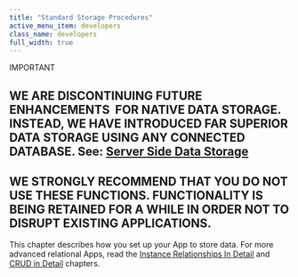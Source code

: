 ```yaml
---
title: "Standard Storage Procedures"
active_menu_item: developers
class_name: developers
full_width: true
---
```



IMPORTANT

## WE ARE DISCONTINUING FUTURE ENHANCEMENTS  FOR NATIVE DATA STORAGE. INSTEAD, WE HAVE INTRODUCED FAR SUPERIOR DATA STORAGE USING ANY CONNECTED DATABASE. See: [Server Side Data Storage](../../../../data-storage/server-side-data-storage/index.htm)

## WE STRONGLY RECOMMEND THAT YOU DO NOT USE THESE FUNCTIONS. FUNCTIONALITY IS BEING RETAINED FOR A WHILE IN ORDER NOT TO DISRUPT EXISTING APPLICATIONS.

This chapter describes how you set up your App to store data. For more advanced relational Apps, read the [Instance Relationships In Detail](instance_relationships_in_deta.htm) and [CRUD in Detail](crud_in_detail.htm) chapters.


